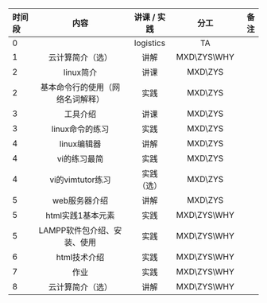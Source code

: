 | 时间段 |                             内容                             | 讲课 / 实践 |  分工   | 备注 |
| :----- | :----------------------------------------------------------: | :---------: | :-----: | ---: |
| 0      |                                                    |  logistics  |   TA    |      |
| 1      |                  云计算简介（选）                 |    讲解    | MXD\ZYS\WHY |      |
| 2      |linux简介                         |    讲课     | MXD\ZYS |      |
| 2      |            基本命令行的使用（网络名词解释）              |    实践     | MXD\ZYS |      |
| 3      |                    工具介绍                        |    讲课     | MXD\ZYS |      |
| 3      |                 linux命令的练习              |    实践     | MXD\ZYS |      |
| 4      |                 linux编辑器              |    讲解     | MXD\ZYS |      |
| 4      |                 vi的练习最简              |    实践     | MXD\ZYS |      |
| 4      |                 vi的vimtutor练习             |    实践  （选）   | MXD\ZYS |      |
| 5      |               web服务器介绍                  |    讲解     | MXD\ZYS |      |
| 5      |                 html实践1基本元素                 |    实践     | MXD\ZYS\WHY |      |
| 5      |         LAMPP软件包介绍、安装、使用           |    实践     | MXD\ZYS\WHY |      |
| 6      |         html技术介绍          |    实践     | MXD\ZYS\WHY |      |
| 7      |         作业     |    实践     |MXD\ZYS\WHY |    |        |                      
| 8      |                 云计算简介（选）                 |    讲解    | MXD\ZYS\WHY |      |


